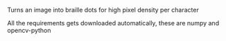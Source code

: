 Turns an image into braille dots for high pixel density per character

All the requirements gets downloaded automatically, these are numpy and opencv-python

